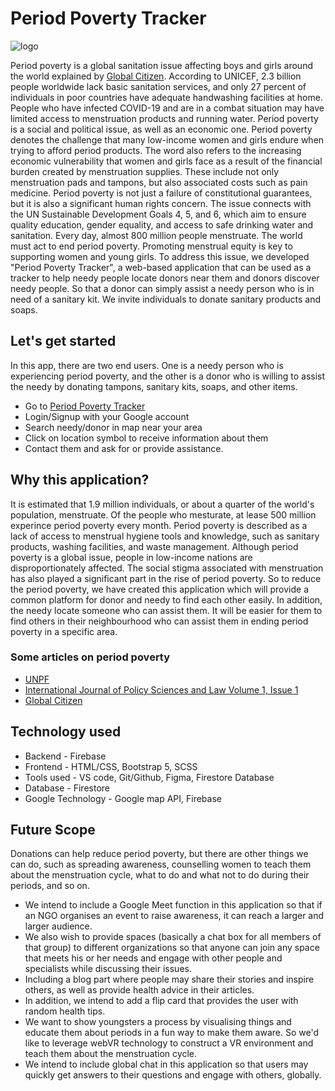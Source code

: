 # Period Poverty Tracker
![logo](https://user-images.githubusercontent.com/87236107/160803967-4c573e67-e94b-4f12-9253-d065f772a6e2.png)


Period poverty is a global sanitation issue affecting boys and girls around the world explained by [Global Citizen](https://www.globalcitizen.org/en/content/period-poverty-everything-you-need-to-know/).
According to UNICEF, 2.3 billion people worldwide lack basic sanitation services, and only 27 percent of individuals in poor countries have adequate handwashing facilities at home. People who have infected COVID-19 and are in a combat situation may have limited access to menstruation products and running water. Period poverty is a social and political issue, as well as an economic one. Period poverty denotes the challenge that many low-income women and girls endure when trying to afford period products. The word also refers to the increasing economic vulnerability that women and girls face as a result of the financial burden created by menstruation supplies. These include not only menstruation pads and tampons, but also associated costs such as pain medicine.
Period poverty is not just a failure of constitutional guarantees, but it is also a significant human rights concern. The issue connects with the UN Sustainable Development Goals 4, 5, and 6, which aim to ensure quality education, gender equality, and access to safe drinking water and sanitation.
Every day, almost 800 million people menstruate. The world must act to end period poverty. Promoting menstrual equity is key to supporting women and young girls. 
To address this issue, we developed "Period Poverty Tracker", a web-based application that can be used as a tracker to help needy people locate donors near them and donors discover needy people. So that a donor can simply assist a needy person who is in need of a sanitary kit. We invite individuals to donate sanitary products and soaps. 

## Let's get started

In this app, there are two end users. One is a needy person who is experiencing period poverty, and the other is a donor who is willing to assist the needy by donating tampons, sanitary kits, soaps, and other items.

* Go to [Period Poverty Tracker]() 
* Login/Signup with your Google account 
* Search needy/donor in map near your area 
* Click on location symbol to receive information about them 
* Contact them and ask for or provide assistance.

## Why this application?

It is estimated that 1.9 million individuals, or about a quarter of the world's population, menstruate.
Of the people who mesturate, at lease 500 million experince period poverty every month. Period poverty is described as a lack of access to menstrual hygiene tools and knowledge, such as sanitary products, washing facilities, and waste management.
Although period poverty is a global issue, people in low-income nations are disproportionately affected. The social stigma associated with menstruation has also played a significant part in the rise of period poverty. 
So to reduce the period poverty, we have created this application which will provide a common platform for donor and needy to find each other easily. In addition, the needy locate someone who can assist them. It will be easier for them to find others in their neighbourhood who can assist them in ending period poverty in a specific area.

### Some articles on period poverty

* [UNPF](https://www.unfpa.org/menstruationfaq) 
* [International Journal of Policy Sciences and Law Volume 1, Issue 1](https://ijpsl.in/wp-content/uploads/2020/09/Period-Poverty_Sachika-Preetkiran.pdf)
* [Global Citizen](https://www.globalcitizen.org/en/content/period-poverty-everything-you-need-to-know/)

## Technology used

* Backend - Firebase
* Frontend - HTML/CSS, Bootstrap 5, SCSS
* Tools used - VS code, Git/Github, Figma, Firestore Database
* Database - Firestore
* Google Technology - Google map API, Firebase

## Future Scope

Donations can help reduce period poverty, but there are other things we can do, such as spreading awareness, counselling women to teach them about the menstruation cycle, what to do and what not to do during their periods, and so on.

* We intend to include a Google Meet function in this application so that if an NGO organises an event to raise awareness, it can reach a larger and larger audience. 
* We also wish to provide spaces (basically a chat box for all members of that group) to different organizations so that anyone can join any space that meets his or her needs and engage with other people and specialists while discussing their issues.
* Including a blog part where people may share their stories and inspire others, as well as provide health advice in their articles.
* In addition, we intend to add a flip card that provides the user with random health tips.
* We want to show youngsters a process by visualising things and educate them about periods in a fun way to make them aware. So we'd like to leverage webVR technology to construct a VR environment and teach them about the menstruation cycle.
* We intend to include global chat in this application so that users may quickly get answers to their questions and engage with others, globally.

